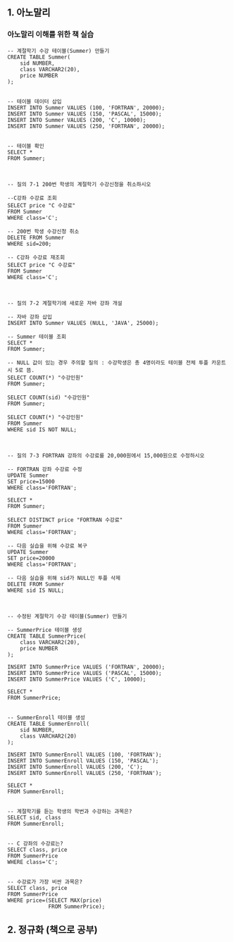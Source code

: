 ## 1. 아노말리

### 아노말리 이해를 위한 책 실습

    -- 계절학기 수강 테이블(Summer) 만들기
    CREATE TABLE Summer(
        sid NUMBER,
        class VARCHAR2(20),
        price NUMBER
    );


    -- 테이블 데이터 삽입
    INSERT INTO Summer VALUES (100, 'FORTRAN', 20000);
    INSERT INTO Summer VALUES (150, 'PASCAL', 15000);
    INSERT INTO Summer VALUES (200, 'C', 10000);
    INSERT INTO Summer VALUES (250, 'FORTRAN', 20000);


    -- 테이블 확인
    SELECT *
    FROM Summer;



    -- 질의 7-1 200번 학생의 계절학기 수강신청을 취소하시오

    --C강좌 수강료 조회
    SELECT price "C 수강료"
    FROM Summer
    WHERE class='C';

    -- 200번 학생 수강신청 취소
    DELETE FROM Summer
    WHERE sid=200;

    -- C강좌 수강료 재조회
    SELECT price "C 수강료"
    FROM Summer
    WHERE class='C';



    -- 질의 7-2 계절학기에 새로운 자바 강좌 개설

    -- 자바 강좌 삽입
    INSERT INTO Summer VALUES (NULL, 'JAVA', 25000);

    -- Summer 테이블 조회
    SELECT *
    FROM Summer;

    -- NULL 값이 있는 경우 주의할 질의 : 수강학생은 총 4명이라도 테이블 전체 투플 카운트 시 5로 뜸.
    SELECT COUNT(*) "수강인원"
    FROM Summer;

    SELECT COUNT(sid) "수강인원"
    FROM Summer;

    SELECT COUNT(*) "수강인원"
    FROM Summer
    WHERE sid IS NOT NULL;



    -- 질의 7-3 FORTRAN 강좌의 수강료를 20,000원에서 15,000원으로 수정하시오

    -- FORTRAN 강좌 수강료 수정
    UPDATE Summer
    SET price=15000
    WHERE class='FORTRAN';

    SELECT *
    FROM Summer;

    SELECT DISTINCT price "FORTRAN 수강료"
    FROM Summer
    WHERE class='FORTRAN';

    -- 다음 실습을 위해 수강료 복구
    UPDATE Summer
    SET price=20000
    WHERE class='FORTRAN';

    -- 다음 실습을 위해 sid가 NULL인 투플 삭제
    DELETE FROM Summer
    WHERE sid IS NULL;



    -- 수정된 계절학기 수강 테이블(Summer) 만들기

    -- SummerPrice 테이블 생성
    CREATE TABLE SummerPrice(
        class VARCHAR2(20),
        price NUMBER
    );

    INSERT INTO SummerPrice VALUES ('FORTRAN', 20000);
    INSERT INTO SummerPrice VALUES ('PASCAL', 15000);
    INSERT INTO SummerPrice VALUES ('C', 10000);

    SELECT *
    FROM SummerPrice;


    -- SummerEnroll 테이블 생성
    CREATE TABLE SummerEnroll(
        sid NUMBER,
        class VARCHAR2(20)
    );

    INSERT INTO SummerEnroll VALUES (100, 'FORTRAN');
    INSERT INTO SummerEnroll VALUES (150, 'PASCAL');
    INSERT INTO SummerEnroll VALUES (200, 'C');
    INSERT INTO SummerEnroll VALUES (250, 'FORTRAN');

    SELECT *
    FROM SummerEnroll;


    -- 계절학기를 듣는 학생의 학번과 수강하는 과목은?
    SELECT sid, class
    FROM SummerEnroll;


    -- C 강좌의 수강료는?
    SELECT class, price
    FROM SummerPrice
    WHERE class='C';


    -- 수강료가 가장 비싼 과목은?
    SELECT class, price
    FROM SummerPrice
    WHERE price=(SELECT MAX(price)
                 FROM SummerPrice);
             
             

## 2. 정규화 (책으로 공부)
